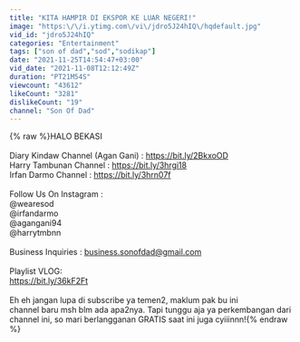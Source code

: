 ```yaml
---
title: "KITA HAMPIR DI EKSPOR KE LUAR NEGERI!"
image: "https:\/\/i.ytimg.com\/vi\/jdro5J24hIQ\/hqdefault.jpg"
vid_id: "jdro5J24hIQ"
categories: "Entertainment"
tags: ["son of dad","sod","sodikap"]
date: "2021-11-25T14:54:47+03:00"
vid_date: "2021-11-08T12:12:49Z"
duration: "PT21M54S"
viewcount: "43612"
likeCount: "3281"
dislikeCount: "19"
channel: "Son Of Dad"
---
```

{% raw %}HALO BEKASI<br /><br />Diary Kindaw Channel (Agan Gani) : <a rel="nofollow" target="blank" href="https://bit.ly/2BkxoOD">https://bit.ly/2BkxoOD</a><br />Harry Tambunan Channel : <a rel="nofollow" target="blank" href="https://bit.ly/3hrgi18">https://bit.ly/3hrgi18</a><br />Irfan Darmo Channel : <a rel="nofollow" target="blank" href="https://bit.ly/3hrn07f">https://bit.ly/3hrn07f</a><br /><br />Follow Us On Instagram : <br />@wearesod<br />@irfandarmo<br />@agangani94<br />@harrytmbnn<br /><br />Business Inquiries : business.sonofdad@gmail.com<br /><br />Playlist VLOG:<br /><a rel="nofollow" target="blank" href="https://bit.ly/36kF2Ft​">https://bit.ly/36kF2Ft​</a><br /><br />Eh eh jangan lupa di subscribe ya temen2, maklum pak bu ini <br />channel baru msh blm ada apa2nya. Tapi tunggu aja ya perkembangan dari channel ini, so mari berlangganan GRATIS saat ini juga cyiiinnn!{% endraw %}
